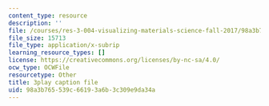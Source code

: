 ```yaml
---
content_type: resource
description: ''
file: /courses/res-3-004-visualizing-materials-science-fall-2017/98a3b765539c66193a6b3c309e9da34a_4-YaJUUTrNw.srt
file_size: 15713
file_type: application/x-subrip
learning_resource_types: []
license: https://creativecommons.org/licenses/by-nc-sa/4.0/
ocw_type: OCWFile
resourcetype: Other
title: 3play caption file
uid: 98a3b765-539c-6619-3a6b-3c309e9da34a
---
```

